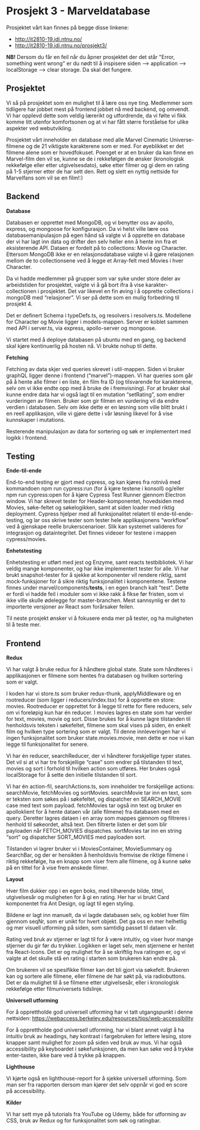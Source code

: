 # Prosjekt 3 - Marveldatabase

Prosjektet vårt kan finnes på begge disse linkene:
* http://it2810-19.idi.ntnu.no/
* http://it2810-19.idi.ntnu.no/prosjekt3/

**NB!** Dersom du får en feil når du åpner prosjektet der det står "Error, something went wrong" er du nødt til å inspisere siden --> application --> localStorage --> clear storage. Da skal det fungere. 

## Prosjektet
Vi så på prosjektet som en mulighet til å lære oss nye ting. Medlemmer som tidligere har jobbet mest på frontend jobbet nå med backend, og omvendt. Vi har opplevd dette som veldig lærerikt og utfordrende, da vi følte vi fikk komme litt utenfor komfortsonen og at vi har fått større forståelse for ulike aspekter ved webutvikling.

Prosjektet vårt inneholder en database med alle Marvel Cinematic Universe-filmene og de 21 viktigste karakterene som er med. For øyeblikket er det filmene alene som er hovedfokuset. Poenget er at en bruker da kan finne en Marvel-film den vil se, kunne se de i rekkefølgen de ønsker (kronologisk rekkefølge eller etter utgivelsesdato), søke etter filmer og gi dem en rating på 1-5 stjerner etter de har sett den. Rett og slett en nyttig nettside for Marvelfans som vil se en film!:)

## Backend

**Database**

Databasen er opprettet med MongoDB, og vi benytter oss av apollo, express, og mongoose for konfigurasjon. 
Da vi helst ville lære oss databasemanipulasjon på egen hånd så valgte vi å opprette en database der vi har lagt inn data og drifter den selv heller enn å hente inn fra et eksisterende API. Dataen er fordelt på to collections: Movie og Character. Ettersom MongoDB ikke er en relasjonsdatabase valgte vi å gjøre relasjonen mellom de to collectionsene ved å legge et Array-felt med Movies i hver Character.

Da vi hadde medlemmer på grupper som var syke under store deler av arbeidstiden for prosjektet, valgte vi å gå bort ifra å vise karakter-collectionen i prosjektet. Det var likevel en fin øving i å opprette collections i mongoDB med “relasjoner”. Vi ser på dette som en mulig forbedring til prosjekt 4.

Det er definert Schema i typeDefs.ts, og resolvers i resolvers.ts. Modellene for Character og Movie ligger i models-mappen. Server er koblet sammen med API i server.ts, via express, apollo-server og mongoose.

Vi startet med å deploye databasen på ubuntu med en gang, og backend skal kjøre kontinuerlig på hosten nå. Vi brukte nohup til dette.

**Fetching**

Fetching av data skjer ved queries skrevet i util-mappen. Siden vi bruker graphQL ligger denne i frontend (“marvel”)-mappen. Vi har queries som går på å hente alle filmer i en liste, én film fra ID (og tilsvarende for karakterene, selv om vi ikke endte opp med å bruke de i fremvisning). For at bruker skal kunne endre data har vi også lagt til en mutation “setRating”, som endrer vurderingen av filmen. Bruker som gir filmen en vurdering vil da endre verdien i databasen. Selv om ikke dette er en løsning som ville blitt brukt i en reell applikasjon, ville vi gjøre dette i vår løsning likevel for å vise kunnskaper i mutations.

Resterende manipulasjon av data for sortering og søk er implementert med logikk i frontend.

## Testing

**Ende-til-ende**

End-to-end testing er gjort med cypress, og kan kjøres fra rotnivå med kommandoen npm run cypress:run (for å kjøre testene i konsoll) og/eller npm run cypress:open for å kjøre Cypress Test Runner gjennom Electron window.
Vi har skrevet tester for Header-komponentet, hovedsiden med Movies, søke-feltet og søkelogikken, samt at siden loader med riktig deployment. Cypress hjelper med all funksjonalitet relatert til ende-til-ende-testing, og lar oss skrive tester som tester hele applikasjonens “workflow” ved å gjenskape reelle brukerscenarioer. Slik kan systemet valideres for integrasjon og dataintegritet.
Det finnes videoer for testene i mappen cypress/movies.

**Enhetstesting**

Enhetstesting er utført med jest og Enzyme, samt reacts testbibliotek. Vi har veldig mange komponenter, og har ikke implementert tester for alle. Vi har brukt snapshot-tester for å sjekke at komponenter vil rendere riktig, samt mock-funksjoner for å sikre riktig funksjonalitet i komponentene. Testene finnes under marvel/components/__tests__, i en egen branch kalt "test". Dette er fordi vi hadde feil i moduler som vi ikke rakk å fikse før fristen, som vi ikke ville skulle ødelegge for master-branchen. Mest sannsynlig er det to importerte versjoner av React som forårsaker feilen.

Til neste prosjekt ønsker vi å fokusere enda mer på tester, og ha muligheten til å teste mer. 

## Frontend 

**Redux**

Vi har valgt å bruke redux for å håndtere global state. State som håndteres i applikasjonen er filmene som hentes fra databasen og hvilken sortering som er valgt.

I koden har vi store.ts som bruker redux-thunk, applyMiddleware og en rootreducer (som ligger i reducers/index.tsx) for å opprette en store: movies. Rootreducer er opprettet for å legge til rette for flere reducers, selv om vi foreløpig kun har én reducer. I movies lagres en state som har verdier for text, movies, movie og sort. Disse brukes for å kunne lagre tilstanden til henholdsvis teksten i søkefeltet, filmene som skal vises på siden, én enkelt film og hvilken type sortering som er valgt. Til denne innleveringen har vi ingen funksjonalitet som bruker state.movies.movie, men dette er noe vi kan legge til funksjonalitet for senere. 

Vi har én reducer, searchReducer, der vi håndterer forskjellige typer states. Det vil si at vi har tre forskjellige “case” som endrer på tilstanden til text, movies og sort i forhold til hvilken action som utføres. Her brukes også localStorage for å sette den initielle tilstanden til sort. 

Vi har én action-fil, searchActions.ts, som inneholder tre forskjellige actions: searchMovie, fetchMovies og sortMovies. searchMovie tar inn en text, som er teksten som søkes på i søkefeltet, og dispatcher en SEARCH_MOVIE case med text som payload. fetchMovies tar også inn text og bruker en apolloklient for å hente dataen vår (alle filmene) fra databasen med en query. Deretter lagres dataen i en array som mappes gjennom og filtreres i henhold til søkeordet, altså text. Den filtrerte listen er det som blir payloaden når FETCH_MOVIES dispatches. sortMovies tar inn en string “sort” og dispatcher SORT_MOVIES med payloaden sort. 

Tilstanden vi lagrer bruker vi i MoviesContainer, MovieSummary og SearchBar, og der er hensikten å henholdsvis fremvise de riktige filmene i riktig rekkefølge, ha en knapp som viser frem alle filmene, og å kunne søke på en tittel for å vise frem ønskede filmer. 

**Layout**

Hver film dukker opp i en egen boks, med tilhørende bilde, tittel, utgivelsesår og muligheten for å gi en rating. Her har vi brukt Card komponentet fra Ant Design, og lagt til egen styling.

Bildene er lagt inn manuelt, da vi lagde databasen selv, og koblet hver film gjennom seqNr, som er unikt for hvert objekt. Det ga oss en mer helhetlig og mer visuell utforming på siden, som samtidig passet til dataen vår. 

Rating ved bruk av stjerner er lagt til for å være intuitiv, og viser hvor mange stjerner du gir før du trykker. Logikken er laget selv, men stjernene er hentet fra React-Icons. Det er og mulighet for å se skriftlig hva ratingen er, og vi valgte at det skulle stå en rating i starten som brukeren kan endre på.

Om brukeren vil se spesifikke filmer kan det bli gjort via søkefelt. Brukeren kan og sortere alle filmene, eller filmene de har søkt på, via radiobuttons. Det er da mulighet til å se filmene etter utgivelsesår, eller i kronologisk rekkefølge etter filmuniversets tidslinje. 

**Universell utforming**

For å opprettholde god universell utforming har vi tatt utgangspunkt i denne nettsiden: https://webaccess.berkeley.edu/resources/tips/web-accessibility

For å opprettholde god universell utforming, har vi blant annet valgt å ha intuitiv bruk av headings, høy kontrast i fargebruken for lettere lesing, store knapper samt mulighet for zoom på siden ved bruk av mus. Vi har også accessibility på keyboardet i søkefunksjonen, da men kan søke ved å trykke enter-tasten, ikke bare ved å trykke på knappen. 

**Lighthouse**

Vi kjørte også en lighthouse-report for å sjekke universell utforming.
Som man ser fra rapporten dersom man kjører det selv oppnår vi god en score på accessibility.

**Kilder**

Vi har sett mye på tutorials fra YouTube og Udemy, både for utforming av CSS, bruk av Redux og for funksjonalitet som søk og ratingbar. 


